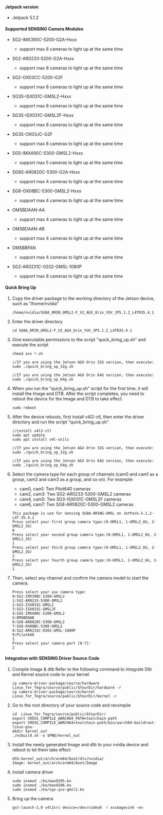 #### Jetpack version

* Jetpack 5.1.2

#### Supported SENSING Camera Modules

* SG2-IMX390C-5200-G2A-Hxxx

  * support max 8 cameras to light up at the same time
* SG2-AR0233-5200-G2A-Hxxx

  * support max 8 cameras to light up at the same time
* SG2-OX03CC-5200-G2F

  * support max 8 cameras to light up at the same time
* SG3S-ISX031C-GMSL2-Hxxx

  * support max 8 cameras to light up at the same time
* SG3S-ISX031C-GMSL2F-Hxxx

  * support max 8 cameras to light up at the same time
* SG3S-OX03JC-G2F

  * support max 8 cameras to light up at the same time 
* SG5-IMX490C-5300-GMSL2-Hxxx

  * support max 5 cameras to light up at the same time
* SG8S-AR0820C-5300-G2A-Hxxx

  * support max 4 cameras to light up at the same time
* SG8-OX08BC-5300-GMSL2-Hxxx

  * support max 4 cameras to light up at the same time
* OMSBDAAN-AA

  * support max 4 cameras to light up at the same time
* OMSBDAAN-AB	

  * support max 4 cameras to light up at the same time
* DMSBBFAN

  * support max 4 cameras to light up at the same time
* SG2-AR0231C-0202-GMSL-1080P

  * support max 8 cameras to light up at the same time 
#### Quick Bring Up

1. Copy the driver package to the working directory of the Jetson device, such as “/home/nvidia”

   ```
   /home/nvidia/SG8A_ORIN_GMSL2-F_V2_AGX_Orin_YUV_JP5.1.2_L4TR35.4.1
   ```
2. Enter the driver directory

   ```
   cd SG8A_ORIN_GMSL2-F_V2_AGX_Orin_YUV_JP5.1.2_L4TR35.4.1
   ```
3. Give executable permissions to the script "quick_bring_up.sh" and execute the script

   ```
   chmod a+x *.sh

   //If you are using the Jetson AGX Orin 32G version, then execute:
   sudo ./quick_bring_up_32g.sh

   //If you are using the Jetson AGX Orin 64G version, then execute:
   sudo ./quick_bring_up_64g.sh
   ```
4. When you run the "quick_bring_up.sh" script for the first time, it will install the Image and DTB. After the script completes, you need to reboot the device for the Image and DTB to take effect.

   ```
   sudo reboot
   ```
5. After the device reboots, first install v4l2-ctl, then enter the driver directory and run the script "quick_bring_up.sh".

   ```
   //install v4l2-ctl
   sudo apt update
   sudo apt install v4l-utils 

   //If you are using the Jetson AGX Orin 32G version, then execute:
   sudo ./quick_bring_up_32g.sh

   //If you are using the Jetson AGX Orin 64G version, then execute:
   sudo ./quick_bring_up_64g.sh
   ```
6. Select the camera type for each group of channels (cam0 and cam1 as a group, cam2 and cam3 as a group, and so on). For example:

    * cam0, cam1: Two Pilot640 cameras
    * cam2, cam3: Two SG2-AR0233-5300-GMSL2 cameras
    * cam4, cam5: Two SG3-ISX031C-GMSL2F cameras
    * cam6, cam7: Two SG8-AR0820C-5300-GMSL2 cameras

   ```
   This package is use for Sensing SG8A-ORING-GMSL on JetPack-5.1.2-L4T-35.4.1
   Press select your first group camera type:(0-GMSL1, 1-GMSL2_6G, 2-GMSL2_3G)
   0
   Press select your second group camera type:(0-GMSL1, 1-GMSL2_6G, 2-GMSL2_3G)
   1
   Press select your third group camera type:(0-GMSL1, 1-GMSL2_6G, 2-GMSL2_3G)
   2
   Press select your fourth group camera type:(0-GMSL1, 1-GMSL2_6G, 2-GMSL2_3G)
   1
   ```
7. Then, select any channel and confirm the camera model to start the camera.
   ```
   Press select your yuv camera type:
   0:SG2-IMX390C-5200-GMSL2
   1:SG2-AR0233-5300-GMSL2
   2:SG3-ISX031C-GMSL2
   3:SG3-ISX031C-GMSL2F
   4:SG5-IMX490C-5200-GMSL2
   5:OMSBDAAN
   6:SG8-AR0820C-5300-GMSL2
   7:SG8-OX08BC-5300-GMSL2
   8:SG2-AR0231C-0202-GMSL-1080P
   9:Pilot640
   1
   Press select your camera port [0-7]:
   2
   ```

#### Integration with SENSING Driver Source Code

1. Compile Image & dtb
   Refer to the following command to integrate Dtb and Kernel source code to your kernel

   ```
   cp camera-driver-package/source/hardware Linux_for_Tegra/source/public/$YourDir/hardware -r
   cp camera-driver-package/source/kernel Linux_for_Tegra/source/public/$YourDir/kernel -r
   ```
2. Go to the root directory of your source code and recompile

   ```
   cd  Linux_for_Tegra/source/public/$YourDir/
   export CROSS_COMPILE_AARCH64_PATH=toolchain-path
   export CROSS_COMPILE_AARCH64=toolchain-path/bin/aarch64-buildroot-linux-gnu-
   mkdir kernel_out
   ./nvbuild.sh -o $PWD/kernel_out
   ```
3. Install the newly generated Image and dtb to your nvidia device and reboot to let them take effect

   ```
   dtb:kernel_out/arch/arm64/boot/dts/nvidia/
   Image: kernel_out/arch/arm64/boot/Image
   ```
4. Install camera driver

   ```
   sudo insmod ./ko/max9295.ko
   sudo insmod ./ko/max9296.ko
   sudo insmod ./ko/sgx-yuv-gmsl2.ko
   ```
5. Bring up the camera

   ```
   gst-launch-1.0 v4l2src device=/dev/video0  ! xvimagesink -ev
   ```
